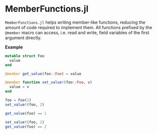 # MemberFunctions.jl

`MemberFunctions.jl` helps writing member-like functions, reducing the amount of
code required to implement them. All functions prefixed by the `@member` macro
can access, i.e. read and write, field variables of the first argument directly.

__Example__

```julia
mutable struct Foo
  value
end

@member get_value(foo::Foo) = value

@member function set_value!(foo::Foo, v)
  value = v
end

foo = Foo(1)
set_value!(foo, 2)

get_value(foo) == 1

set_value!(foo, 2)
get_value(foo) == 2
```
